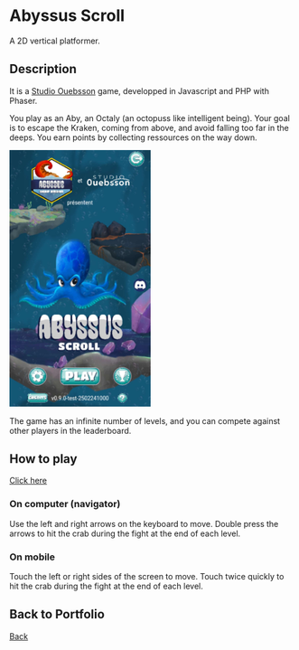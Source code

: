 # Abyssus Scroll

A 2D vertical platformer.

## Description

It is a [Studio Ouebsson](https://studio.ouebsson.fr/) game, developped in Javascript and PHP with Phaser.

You play as an Aby, an Octaly (an octopuss like intelligent being). Your goal is to escape the Kraken, coming from above, and avoid falling too far in the deeps.
You earn points by collecting ressources on the way down.

<img src="./assets/img/AbyssusScroll.jpg" alt="Abyssus Scroll" width="250"/>

The game has an infinite number of levels, and you can compete against other players in the leaderboard.

## How to play

[Click here](https://abyssus-scroll.adu.games/)

### On computer (navigator)

Use the left and right arrows on the keyboard to move.
Double press the arrows to hit the crab during the fight at the end of each level. 

### On mobile

Touch the left or right sides of the screen to move.
Touch twice  quickly to hit the crab during the fight at the end of each level. 

## Back to Portfolio

[Back](https://wickiriama.github.io)
